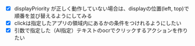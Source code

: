 - [x] displayPriority が正しく動作していない場合は、displayの位置(left, top)で順番を並び替えるようにしてみる
- [x] clickは指定したアプリの領域内にあるかの条件をつけれるようにしたい
- [x] 引数で指定した（AI指定）テキストのocrでクリックするアクションを作りたい